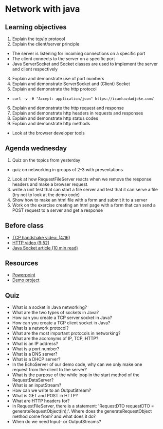 # Network with java
## Learning objectives
1. Explain the tcp/ip protocol
2. Explain the client/server principle
  - The server is listening for incoming connections on a specific port
  - The client connects to the server on a specific port
  - Java ServerSocket and Socket classes are used to implement the server and client respectively
3. Explain and demonstrate use of port numbers
4. Explain and demonstrate ServerSocket and (Client) Socket
5. Explain and demonstrate the http protocol
  - `curl -v -H "Accept: application/json" https://icanhazdadjoke.com/`
6. Explain and demonstrate the http request and response
7. Explain and demonstrate http headers in requests and responses
8. Explain and demonstrate http status codes
9. Explain and demonstrate http methods
  - Look at the browser developer tools

## Agenda wednesday
1. Quiz on the topics from yesterday
  - quiz on networking in groups of 2-3 with presentations
2. Look at how RequestFileServer reacts when we remove the response headers and make a browser request.
3. write a unit test that can start a file server and test that it can serve a file (try not to look at the demo code)
4. Show how to make an html file with a form and submit it to a server
5. Work on the exercise creating an html page with a form that can send a POST request to a server and get a response

## Before class
- [TCP handshake video: (4:16)](https://www.youtube.com/watch?v=xMtP5ZB3wSk&ab_channel=SunnyClassroom)
- [HTTP video (9:52)](https://www.youtube.com/watch?v=M7nO5Sw1esU&ab_channel=Testopic)
- [Java Socket article (10 min read)](https://www.baeldung.com/a-guide-to-java-sockets)

## Resources
- [Powerpoint](https://docs.google.com/presentation/d/1vaKk_JFHWjoO-LlVAu_zMDQK3_vhEdDjEMbFqIZdp5Y/edit?usp=sharing)
- [Demo project](https://github.com/HartmannDemoCode/NetworkDemo.git)

## Quiz
- What is a socket in Java networking?
- What are the two types of sockets in Java?
- How can you create a TCP server socket in Java?
- How can you create a TCP client socket in Java?
- What is a network protocol?
- What are the most important protocols in networking?
- What are the accronyms of IP, TCP, HTTP?
- What is an IP address?
- What is a port number?
- What is a DNS server?
- What is a DHCP server?
- In the EchoServer of our demo code, why can we only make one request from the client to the server?
- What is the purpose of the while loop in the start method of the RequestDataServer?
- What is an inputStream?
- How can we write to an OutputStream?
- What is GET and POST in HTTP?
- What are HTTP headers for?
- In RequestFileServer, there is a statement: 'RequestDTO requestDTO = generateRequestObject(in);'. Where does the generateRequestObject method come from? and what does it do?
- When do we need Input- or OutputStreams?